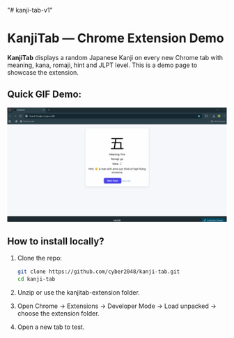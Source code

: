 "# kanji-tab-v1" 
# KanjiTab — Chrome Extension Demo

**KanjiTab** displays a random Japanese Kanji on every new Chrome tab with meaning, kana, romaji, hint and JLPT level. This is a demo page to showcase the extension.

## Quick GIF Demo:

![Quick Demo](assests/DemoAnimation.gif)


## How to install locally?
1. Clone the repo:
   ```bash
   git clone https://github.com/cyber2048/kanji-tab.git
   cd kanji-tab
2. Unzip or use the kanjitab-extension folder.

3. Open Chrome → Extensions → Developer Mode → Load unpacked → choose the extension folder.

4. Open a new tab to test.

